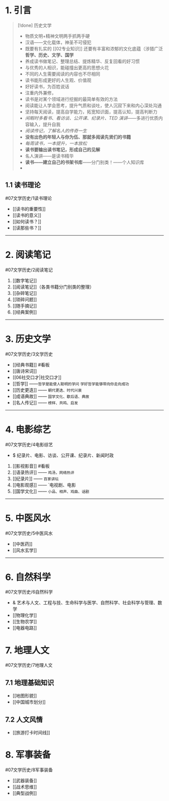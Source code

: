 # 1. 引言 
> [!done] 历史文学
> - 物质文明+精神文明两手抓两手硬
> -  汉语——文化载体，神圣不可侵犯
> - 既要有扎实的 [[02专业知识]] 还要有丰富和浓郁的文化底蕴（涉猎广泛**哲学、历史、文学、国学**
> - 养成读书做笔记、整理总结、提炼精华、反复回看的好习惯
> - 与优秀的人相识，能碰撞出更高的思想火花
> - 不同的人生需要阅读的内容也不尽相同
> - 读书能形成更好的人生观、价值观
> - 好好读书，为百姓说话
> - 注重内外兼修，
> - 读书是对某个领域进行挖掘的最简单有效的方法
> - 阅读能让人学会思考，提升气质和谈吐，使人沉寂下来和内心深处沟通 
> - 坚持每天阅读，提高自学能力，拓宽知识面，提高认知，提高判断力
> - *闲暇时多看书、看访谈、公开课、纪录片、TED 演讲*——多进行优质内容输入，提升自我
> - *阅读传记，了解名人的传奇一生*
> - **没有出色的年轻人与你为伍、那就多阅读先贤们的书籍**
> - *每周读书，一本提升，一本放松*
> - **读书要输出读书笔记，形成自己的见解**
> - 名人演讲——是读书精华
> - **读书——建立自己的书架书库**——分门别类！——个人知识库
> - 
## 1.1 读书理论 
#07文学历史/1读书理论
- [[读书的重要性]]
- [[读书的意义]]
- [[如何读书？]]
- [[读那些书？]]

---
# 2. 阅读笔记 
#07文学历史/2阅读笔记
1. [[数字笔记]]
2. [[阅读笔记]]（各类书籍分门别类的整理）
3. [[杂碎笔记]]
4. [[琐碎问题]]
5. [[随手摘记]]
6. [[经典案例]]

---
# 3.  历史文学 
#07文学历史/3文学历史 
- [[经典书籍]] #看板 
- [[唐诗宋词]]
- [[06社交口才|社交口才]]
- [[哲学]] ——`哲学是能使人聪明的学问` `学好哲学能够带向你走向成功`
- [[历史更迭]] —— `朝代更迭、时代兴衰`
- [[成语典故]] —— `国学文化、歇后语、典故`
- [[名人传记]] —— `榜样、共鸣、启发`

---
# 4. 电影综艺 
#07文学历史/4电影综艺
- $ 纪录片、电影、访谈、公开课、纪录片、新闻时政
1. [[影视影音]] #看板
2. [[语录热评]] —— `鸡汤，网络热评`
3. [[纪录片]] —— `百家讲坛`
4. [[电影观感]] —— `电视剧、电影
5. [[国学文化]] —— `小品、相声、戏曲、话剧`

---
# 5. 中医风水 
#07文学历史/5中医风水 
- [[中医药]]
- [[风水玄学]]
---
# 6. 自然科学 
#07文学历史/6自然科学
- & 艺术与人文、工程与技、生命科学与医学、自然科学、社会科学与管理、数学
- [[物理化学]]
- [[生物农学]]
- [[电器电路]]

# 7. 地理人文 
#07文学历史/7地理人文
## 7.1 地理基础知识
- [[地图形貌]]
- [[中国城市划分]]
## 7.2 人文风情
- [[旅游打卡时间线]]

# 8. 军事装备
#07文学历史/8军事装备
- [[武器装备]]
- [[战术思维]]
- [[典型战例]]

